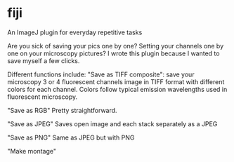 # fiji
An ImageJ plugin for everyday repetitive tasks

Are you sick of saving your pics one by one? Setting your channels one by one on your microscopy pictures?
I wrote this plugin because I wanted to save myself a few clicks.

Different functions include:
"Save as TIFF composite": save your microscopy 3 or 4 fluorescent channels image in TIFF format with different colors for each channel. Colors follow typical emission wavelengths used in fluorescent microscopy.

"Save as RGB"
Pretty straightforward.

"Save as JPEG"
Saves open image and each stack separately as a JPEG

"Save as PNG"
Same as JPEG but with PNG

"Make montage"
